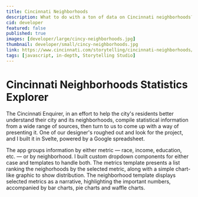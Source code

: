 ```yaml
---
title: Cincinnati Neighborhoods
description: What to do with a ton of data on Cincinnati neighborhoods? Build a data lookup!
cid: developer
featured: false
published: true
images: [developer/large/cincy-neighborhoods.jpg]
thumbnail: developer/small/cincy-neighborhoods.jpg
link: https://www.cincinnati.com/storytelling/cincinnati-neighborhoods/
tags: [javascript, in-depth, Storytelling Studio]
---
```


# Cincinnati Neighborhoods Statistics Explorer

The Cincinnati Enquirer, in an effort to help the city's residents better understand their city and its neighborhoods, compile statistical information from a wide range of sources, then turn to us to come up with a way of presenting it. One of our designer's roughed out and look for the project, and I built it in Svelte, powered by a Google spreadsheet.

The app groups information by either metric — race, income, education, etc. — or by neighborhood. I built custom dropdown components for either case and templates to handle both. The metrics template presents a list ranking the neighorhoods by the selected metric, along with a simple chart-like graphic to show distribution. The neighborhood template displays selected metrics as a narrative, highlighting the important numbers, accompanied by bar charts, pie charts and waffle charts.

<!-- {% include external-link.html url=page.link text="Cincinnati Neighborhoods" %} -->
